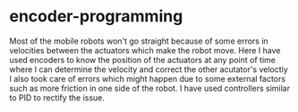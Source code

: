# encoder-programming
Most of the mobile robots won't go straight because of some errors in velocities between the actuators which make the robot move.
Here I have used encoders to know the position of the actuators at any point of time where I can determine the velocity and correct the other acutator's veloctiy I also 
took care of errors which might happen due to some external factors such as more friction in one side of the robot.
I have used controllers similar to PID to rectify the issue.
